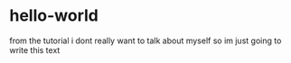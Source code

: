 # hello-world
from the tutorial
i dont really want to talk about myself so im just going to write this text
